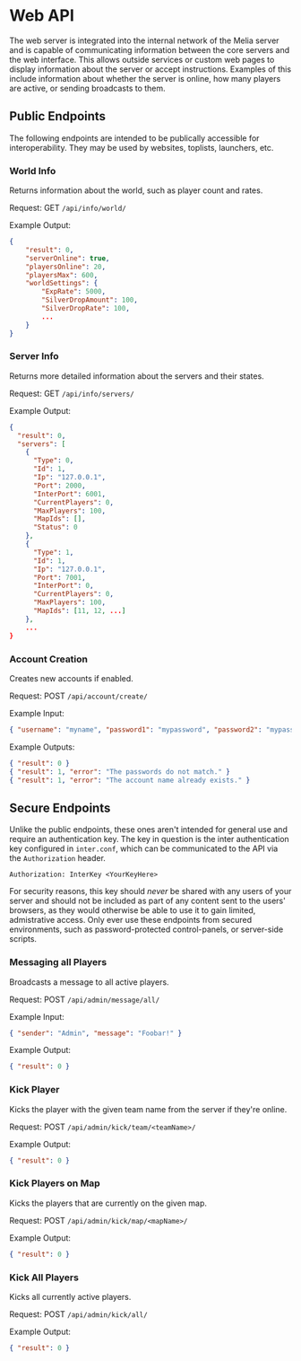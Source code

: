 Web API
=============================================================================

The web server is integrated into the internal network of the Melia server
and is capable of communicating information between the core servers and
the web interface. This allows outside services or custom web pages to
display information about the server or accept instructions. Examples
of this include information about whether the server is online, how
many players are active, or sending broadcasts to them.


Public Endpoints
-----------------------------------------------------------------------------

The following endpoints are intended to be publically accessible for
interoperability. They may be used by websites, toplists, launchers,
etc.

### World Info

Returns information about the world, such as player count and rates.

Request: GET `/api/info/world/`

Example Output:
```json
{
	"result": 0,
	"serverOnline": true,
	"playersOnline": 20,
	"playersMax": 600,
	"worldSettings": {
		"ExpRate": 5000,
		"SilverDropAmount": 100,
		"SilverDropRate": 100,
		...
	}
}
```

### Server Info

Returns more detailed information about the servers and their states.

Request: GET `/api/info/servers/`

Example Output:
```json
{
  "result": 0,
  "servers": [
    {
      "Type": 0,
      "Id": 1,
      "Ip": "127.0.0.1",
      "Port": 2000,
      "InterPort": 6001,
      "CurrentPlayers": 0,
      "MaxPlayers": 100,
      "MapIds": [],
      "Status": 0
    },
    {
      "Type": 1,
      "Id": 1,
      "Ip": "127.0.0.1",
      "Port": 7001,
      "InterPort": 0,
      "CurrentPlayers": 0,
      "MaxPlayers": 100,
      "MapIds": [11, 12, ...]
	},
	...
}
```

### Account Creation

Creates new accounts if enabled.

Request: POST `/api/account/create/`

Example Input:
```json
{ "username": "myname", "password1": "mypassword", "password2": "mypassword" }
```

Example Outputs:
```json
{ "result": 0 }
{ "result": 1, "error": "The passwords do not match." }
{ "result": 1, "error": "The account name already exists." }
```

Secure Endpoints
-----------------------------------------------------------------------------

Unlike the public endpoints, these ones aren't intended for general
use and require an authentication key. The key in question is the inter
authentication key configured in `inter.conf`, which can be communicated
to the API via the `Authorization` header.

```text
Authorization: InterKey <YourKeyHere>
```

For security reasons, this key should _never_ be shared with any users
of your server and should not be included as part of any content sent
to the users' browsers, as they would otherwise be able to use it to
gain limited, admistrative access. Only ever use these endpoints from
secured environments, such as password-protected control-panels, or
server-side scripts.

### Messaging all Players

Broadcasts a message to all active players.

Request: POST `/api/admin/message/all/`

Example Input:
```json
{ "sender": "Admin", "message": "Foobar!" }
```

Example Output:
```json
{ "result": 0 }
```

### Kick Player

Kicks the player with the given team name from the server if they're online.

Request: POST `/api/admin/kick/team/<teamName>/`

Example Output:
```json
{ "result": 0 }
```

### Kick Players on Map

Kicks the players that are currently on the given map.

Request: POST `/api/admin/kick/map/<mapName>/`

Example Output:
```json
{ "result": 0 }
```

### Kick All Players

Kicks all currently active players.

Request: POST `/api/admin/kick/all/`

Example Output:
```json
{ "result": 0 }
```
